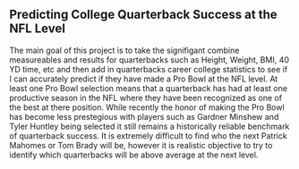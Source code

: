 ## Predicting College Quarterback Success at the NFL Level

The main goal of this project is to take the signifigant combine measureables and results for quarterbacks such as Height, Weight, BMI, 40 YD time, etc and then add in quarterbacks career college statistics to see if I can accurately predict if they have made a Pro Bowl at the NFL level. At least one Pro Bowl selection means that a quarterback has had at least one productive season in the NFL where they have been recognized as one of the best at there position. While recently the honor of making the Pro Bowl has become less prestegious with players such as Gardner Minshew and Tyler Huntley being selected it still remains a historically reliable benchmark of quarterback success. It is extremely difficult to find who the next Patrick Mahomes or Tom Brady will be, however it is realistic objective to try to identify which quarterbacks will be above average at the next level. 
